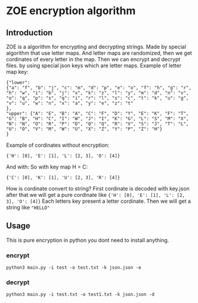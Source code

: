 # ZOE encryption algorithm

## Introduction
    
ZOE is a algorithm for encrypting and decrypting strings.
Made by special algorithm that use letter maps.
And letter maps are randomized, then we get cordinates of every letter in the map.
Then we can encrypt and decrypt files. by using special json keys which are letter maps.
Example of letter map key:
```
{"lower": 
{"a": "f", "b": "j", "c": "m", "d": "p", "e": "o", "f": "h", "g": "r", "h": "w", "i": "b", "j": "x", "k": "z", "l": "y", "m": "d", "n": "v", "o": "q", "p": "s", "q": "i", "r": "l", "s": "c", "t": "k", "u": "g", "v": "u", "w": "n", "x": "a", "y": "e", "z": "t"
}, 
"upper": {"A": "E", "B": "A", "C": "F", "D": "Y", "E": "K", "F": "T", "G": "B", "H": "C", "I": "W", "J": "I", "K": "G", "L": "S", "M": "X", "N": "N", "O": "R", "P": "D", "Q": "Q", "R": "V", "S": "J", "T": "L", "U": "O", "V": "M", "W": "U", "X": "Z", "Y": "P", "Z": "H"}
}
```
Example of cordinates without encryption:
```
{'H': [0], 'E': [1], 'L': [2, 3], 'O': [4]}
```
And with:
So with key map H = C:
```
{'C': [0], 'K': [1], 'U': [2, 3], 'R': [4]}
```
How is cordinate convert to string?
First cordinate is decoded with key.json after that we will get a pure cordinate like ```{'H': [0], 'E': [1], 'L': [2, 3], 'O': [4]}```
Each letters key present a letter cordinate.
Then we will get a string like ```"HELLO"```
## Usage
This is pure encryption in python you dont need to install anything.
### encrypt
```
python3 main.py -i test -o test.txt -k json.json -e  
```
### decrypt
```
python3 main.py -i test.txt -o test1.txt -k json.json -d 
```
